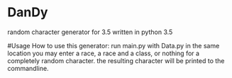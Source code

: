 # DanDy
random character generator for 3.5 written in python 3.5

#Usage
How to use this generator:
  run main.py with Data.py in the same location
  you may enter a race, a race and a class, or nothing for a completely random character.
  the resulting character will be printed to the commandline.
